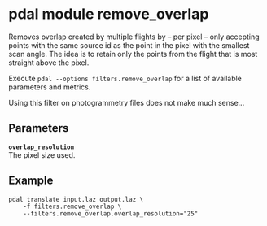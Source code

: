 # pdal module remove_overlap

Removes overlap created by multiple flights by – per pixel – only accepting points with the same source id as the point in the pixel with the smallest scan angle. The idea is to retain only the points from the flight that is most straight above the pixel. 

Execute `pdal --options filters.remove_overlap` for a list of available parameters and metrics.

Using this filter on photogrammetry files does not make much sense... 


## Parameters

**`overlap_resolution`**  
The pixel size used.


## Example

	pdal translate input.laz output.laz \
		-f filters.remove_overlap \
		--filters.remove_overlap.overlap_resolution="25"
